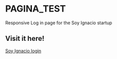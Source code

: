 # PAGINA_TEST
Responsive Log in page for the Soy Ignacio startup
## Visit it here!
[Soy Ignacio login](https://angellofd.github.io/Soy-Ignacio-web-login/)
